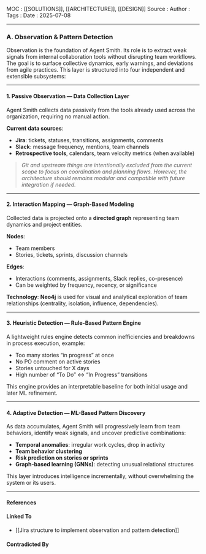 
MOC : [[SOLUTIONS]], [[ARCHITECTURE]], [[DESIGN]]
Source : 
Author : 
Tags : 
Date : 2025-07-08
***
### **A. Observation & Pattern Detection**

Observation is the foundation of Agent Smith. Its role is to extract weak signals from internal collaboration tools without disrupting team workflows. The goal is to surface collective dynamics, early warnings, and deviations from agile practices. This layer is structured into four independent and extensible subsystems:

***
#### 1. **Passive Observation — Data Collection Layer**

Agent Smith collects data passively from the tools already used across the organization, requiring no manual action.

**Current data sources**:

- **Jira**: tickets, statuses, transitions, assignments, comments
- **Slack**: message frequency, mentions, team channels
- **Retrospective tools**, calendars, team velocity metrics (when available)

> _Git and upstream things are intentionally excluded from the current scope to focus on coordination and planning flows. However, the architecture should remains modular and compatible with future integration if needed._

***
#### 2. **Interaction Mapping — Graph-Based Modeling**

Collected data is projected onto a **directed graph** representing team dynamics and project entities.

**Nodes**:

- Team members
- Stories, tickets, sprints, discussion channels

**Edges**:

- Interactions (comments, assignments, Slack replies, co-presence)
- Can be weighted by frequency, recency, or significance

**Technology**: **Neo4j** is used for visual and analytical exploration of team relationships (centrality, isolation, influence, dependencies).

***
#### 3. **Heuristic Detection — Rule-Based Pattern Engine**

A lightweight rules engine detects common inefficiencies and breakdowns in process execution, example:

- Too many stories “in progress” at once
- No PO comment on active stories
- Stories untouched for X days
- High number of “To Do” ↔ “In Progress” transitions

This engine provides an interpretable baseline for both initial usage and later ML refinement.

***
#### 4. **Adaptive Detection — ML-Based Pattern Discovery**

As data accumulates, Agent Smith will progressively learn from team behaviors, identify weak signals, and uncover predictive combinations:

- **Temporal anomalies**: irregular work cycles, drop in activity
- **Team behavior clustering**
- **Risk prediction on stories or sprints**
- **Graph-based learning (GNNs)**: detecting unusual relational structures

This layer introduces intelligence incrementally, without overwhelming the system or its users.

***
#### References

#### Linked To

- [[Jira structure to implement observation and pattern detection]]

#### Contradicted By